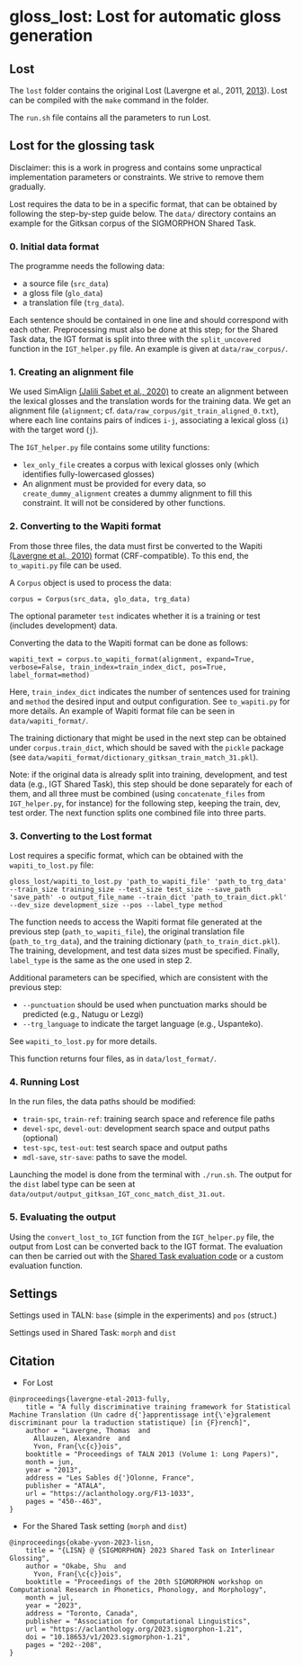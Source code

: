 # gloss_lost: Lost for automatic gloss generation

## Lost
The `lost` folder contains the original Lost (Lavergne et al., 2011, [2013][1]). Lost can be compiled with the `make` command in the folder.

The `run.sh` file contains all the parameters to run Lost.

[1]: https://aclanthology.org/F13-1033.pdf

## Lost for the glossing task
Disclaimer: this is a work in progress and contains some unpractical implementation parameters or constraints. We strive to remove them gradually.

Lost requires the data to be in a specific format, that can be obtained by following the step-by-step guide below. 
The `data/` directory contains an example for the Gitksan corpus of the SIGMORPHON Shared Task.

### 0. Initial data format
The programme needs the following data:
- a source file (`src_data`)
- a gloss file (`glo_data`)
- a translation file (`trg_data`).

Each sentence should be contained in one line and should correspond with each other.
Preprocessing must also be done at this step; for the Shared Task data, the IGT format is split into three with the `split_uncovered` function in the `IGT_helper.py` file.
An example is given at `data/raw_corpus/`.

### 1. Creating an alignment file
We used SimAlign [(Jalili Sabet et al., 2020)][2] to create an alignment between the lexical glosses and the translation words for the training data. 
We get an alignment file (`alignment`; cf. `data/raw_corpus/git_train_aligned_0.txt`), where each line contains pairs of indices `i-j`, associating a lexical gloss (`i`) with the target word (`j`). 

The `IGT_helper.py` file contains some utility functions:
- `lex_only_file` creates a corpus with lexical glosses only (which identifies fully-lowercased glosses)
- An alignment must be provided for every data, so `create_dummy_alignment` creates a dummy alignment to fill this constraint. It will not be considered by other functions. 

[2]: https://aclanthology.org/2020.findings-emnlp.147.pdf

### 2. Converting to the Wapiti format
From those three files, the data must first be converted to the Wapiti [(Lavergne et al., 2010)][3] format (CRF-compatible). 
To this end, the `to_wapiti.py` file can be used.

A `Corpus` object is used to process the data:
```
corpus = Corpus(src_data, glo_data, trg_data)
```
The optional parameter `test` indicates whether it is a training or test (includes development) data.

Converting the data to the Wapiti format can be done as follows:
```
wapiti_text = corpus.to_wapiti_format(alignment, expand=True, verbose=False, train_index=train_index_dict, pos=True, label_format=method)
```
Here, `train_index_dict` indicates the number of sentences used for training and `method` the desired input and output configuration. See `to_wapiti.py` for more details.
An example of Wapiti format file can be seen in `data/wapiti_format/`.

The training dictionary that might be used in the next step can be obtained under `corpus.train_dict`, which should be saved with the `pickle` package (see `data/wapiti_format/dictionary_gitksan_train_match_31.pkl`). 

Note: if the original data is already split into training, development, and test data (e.g., IGT Shared Task), this step should be done separately for each of them, and all three must be combined (using `concatenate_files` from `IGT_helper.py`, for instance) for the following step, keeping the train, dev, test order. The next function splits one combined file into three parts.

[3]: https://aclanthology.org/P10-1052.pdf

### 3. Converting to the Lost format
Lost requires a specific format, which can be obtained with the `wapiti_to_lost.py` file:

```
gloss_lost/wapiti_to_lost.py 'path_to_wapiti_file' 'path_to_trg_data'
--train_size training_size --test_size test_size --save_path 'save_path' -o output_file_name --train_dict 'path_to_train_dict.pkl' --dev_size development_size --pos --label_type method 
```
The function needs to access the Wapiti format file generated at the previous step (`path_to_wapiti_file`), the original translation file (`path_to_trg_data`), and the training dictionary (`path_to_train_dict.pkl`). The training, development, and test data sizes must be specified. 
Finally, `label_type` is the same as the one used in step 2.

Additional parameters can be specified, which are consistent with the previous step:
- `--punctuation` should be used when punctuation marks should be predicted (e.g., Natugu or Lezgi)
- `--trg_language` to indicate the target language (e.g., Uspanteko).

See `wapiti_to_lost.py` for more details.

This function returns four files, as in `data/lost_format/`.

### 4. Running Lost
In the run files, the data paths should be modified: 
- `train-spc`, `train-ref`: training search space and reference file paths
- `devel-spc`, `devel-out`: development search space and output paths (optional)
- `test-spc`, `test-out`: test search space and output paths
- `mdl-save`, `str-save`: paths to save the model.

Launching the model is done from the terminal with `./run.sh`. 
The output for the `dist` label type can be seen at `data/output/output_gitksan_IGT_conc_match_dist_31.out`.

### 5. Evaluating the output
Using the `convert_lost_to_IGT` function from the `IGT_helper.py` file, the output from Lost can be converted back to the IGT format. The evaluation can then be carried out with the [Shared Task evaluation code][4] or a custom evaluation function.

[4]: https://github.com/sigmorphon/2023glossingST/tree/main/baseline

## Settings
Settings used in TALN:
`base` (simple in the experiments) and `pos` (struct.)

Settings used in Shared Task:
`morph` and `dist`

## Citation
- For Lost
```
@inproceedings{lavergne-etal-2013-fully,
    title = "A fully discriminative training framework for Statistical Machine Translation (Un cadre d{'}apprentissage int{\'e}gralement discriminant pour la traduction statistique) [in {F}rench]",
    author = "Lavergne, Thomas  and
      Allauzen, Alexandre  and
      Yvon, Fran{\c{c}}ois",
    booktitle = "Proceedings of TALN 2013 (Volume 1: Long Papers)",
    month = jun,
    year = "2013",
    address = "Les Sables d{'}Olonne, France",
    publisher = "ATALA",
    url = "https://aclanthology.org/F13-1033",
    pages = "450--463",
}
```

- For the Shared Task setting (`morph` and `dist`)
```
@inproceedings{okabe-yvon-2023-lisn,
    title = "{LISN} @ {SIGMORPHON} 2023 Shared Task on Interlinear Glossing",
    author = "Okabe, Shu  and
      Yvon, Fran{\c{c}}ois",
    booktitle = "Proceedings of the 20th SIGMORPHON workshop on Computational Research in Phonetics, Phonology, and Morphology",
    month = jul,
    year = "2023",
    address = "Toronto, Canada",
    publisher = "Association for Computational Linguistics",
    url = "https://aclanthology.org/2023.sigmorphon-1.21",
    doi = "10.18653/v1/2023.sigmorphon-1.21",
    pages = "202--208",
}
```
